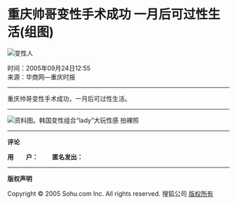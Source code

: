 # 重庆帅哥变性手术成功 一月后可过性生活(组图)

![变性人](https://photocdn.sohu.com/20050924/Img227048002.jpg)

时间：2005年09月24日12:55  
来源：华商网—重庆时报

---

重庆帅哥变性手术成功，一月后可过性生活。

---

![资料图。韩国变性组合“lady”大玩性感 拍裸照](https://photocdn.sohu.com/20050924/Img227048002.jpg)

---

**评论** 

**用　　户：**        **匿名发出：**

---

**版权声明**

Copyright © 2005 Sohu.com Inc. All rights reserved. 搜狐公司 [版权所有](https://www.sohu.com/about/copyright.html)
<!-- tcd_original_link http://news.sohu.com/20050924/n227048038.shtml -->
